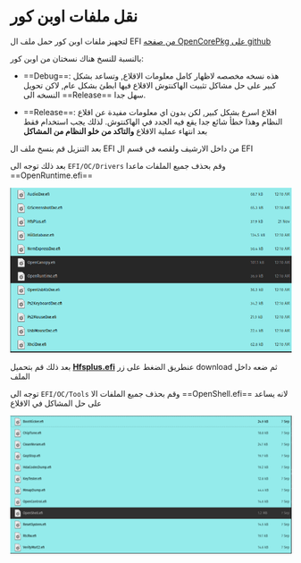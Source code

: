 # نقل ملفات اوبن كور

لتجهيز ملفات اوبن كور حمل ملف ال EFI [من صفحه OpenCorePkg على github](https://github.com/acidanthera/OpenCorePkg/releases/)

بالنسبة للنسخ هناك نسختان من اوبن كور:

- ==Debug==: هذه نسخه مخصصه لاظهار كامل معلومات الاقلاع, وتساعد بشكل كبير على حل مشاكل تثبيت الهاكنتوش
الاقلاع فيها ابطئ بشكل عام, لاكن تحويل النسخه الى ==Release== سهل جدا.

- ==Release==: اقلاع اسرع بشكل كبير, لكن بدون اي معلومات مفيدة عن اقلاع النظام وهذا خطأ شائع جدا يقع فيه الجدد في الهاكنتوش.
لذلك يجب استخدام فقط بعد انتهاء عملية الاقلاع **والتاكد من خلو النظام من المشاكل**

بعد التنزيل قم بنسخ ملف ال EFI من داخل الارشيف ولقصه في قسم ال EFI 

بعد ذلك توجه الى ``EFI/OC/Drivers`` وقم بحذف جميع الملفات ماعدا ==OpenRuntime.efi==

![](/img/Opencore/drivers.png)

بعد ذلك قم بتحميل **[Hfsplus.efi](https://github.com/acidanthera/OcBinaryData/blob/master/Drivers/HfsPlus.efi)** عنطريق الضغط على زر download ثم ضعه داخل الملف

توجه الى ``EFI/OC/Tools`` وقم بحذف جميع الملفات الا ==OpenShell.efi== لانه يساعد على حل المشاكل في الاقلاع

![](/img/Opencore/tools.png)
